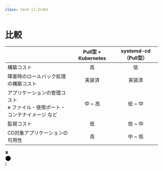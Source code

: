 ```yaml
---
class: text-[1.2rem]
---
```


# 比較

| | Pull型 + Kubernetes | <span class="text-2xl">systemd-cd</span> <span class="text-md">（Pull型）</span> |
|-|:-:|:-:|
| 構築コスト | <span class="text-red-500">高</span> | <span class="text-green-500">低</span> |
| 障害時のロールバック処理の構築コスト | <span class="text-green-500">実装済</span> | <span class="text-green-500">実装済</span> |
| アプリケーションの管理コスト<br /><span class="text-base opacity-70">※ ファイル・使用ポート・コンテナイメージ など</span> | <span class="text-yellow-500">中</span> ~ <span class="text-red-500">高</span> | <span class="text-green-500">低</span> ~ <span class="text-yellow-500">中</span> |
| 監視コスト | <span class="text-green-500">低</span> | <span class="text-green-500">低</span> ~ <span class="text-yellow-500">中</span> |
| CD対象アプリケーションの可用性 | <span class="text-green-500">高</span> | <span class="text-yellow-500">中</span> ~ <span class="text-red-500">低</span> |

<div class="flex items-center gap-4 mt-8">
  <div class="text-lg">❌</div>
  <div class="flex w-[100px] h-2">
    <div class="h-full w-full bg-gradient-to-r from-red-500 to-yellow-500 rounded-l-xl"></div>
    <div class="h-full w-full bg-gradient-to-r from-yellow-500 to-green-500 rounded-r-xl"></div>
  </div>
  <svg width="20" height="20" viewBox="0 0 18 18" xmlns="http://www.w3.org/2000/svg" class="stroke-green-500">
    <path d="M16.5 9C16.5 9.98491 16.306 10.9602 15.9291 11.8701C15.5522 12.7801 14.9997 13.6069 14.3033 14.3033C13.6069 14.9997 12.7801 15.5522 11.8701 15.9291C10.9602 16.306 9.98491 16.5 9 16.5C8.01509 16.5 7.03982 16.306 6.12987 15.9291C5.21993 15.5522 4.39314 14.9997 3.6967 14.3033C3.00026 13.6069 2.44781 12.7801 2.0709 11.8701C1.69399 10.9602 1.5 9.98491 1.5 9C1.5 7.01088 2.29018 5.10322 3.6967 3.6967C5.10322 2.29018 7.01088 1.5 9 1.5C10.9891 1.5 12.8968 2.29018 14.3033 3.6967C15.7098 5.10322 16.5 7.01088 16.5 9Z" stroke-width="3" stroke-linecap="round" stroke-linejoin="round"/>
  </svg>
</div>

<div
  class="absolute bottom-[1rem] right-[1rem] text-[1rem]"
>
  <SlideCurrentNo /> / <SlidesTotal />
</div>
